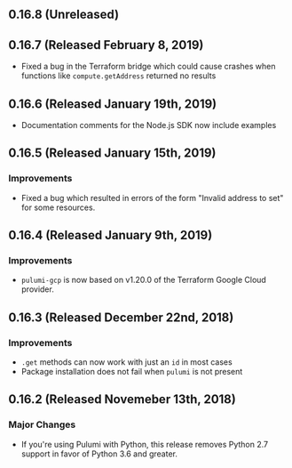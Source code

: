 ## 0.16.8 (Unreleased)

## 0.16.7 (Released February 8, 2019)

- Fixed a bug in the Terraform bridge which could cause crashes when functions like `compute.getAddress` returned no
  results

## 0.16.6 (Released January 19th, 2019)

- Documentation comments for the Node.js SDK now include examples

## 0.16.5 (Released January 15th, 2019)

### Improvements

- Fixed a bug which resulted in errors of the form "Invalid address to set" for some resources.

## 0.16.4 (Released January 9th, 2019)

### Improvements

- `pulumi-gcp` is now based on v1.20.0 of the Terraform Google Cloud provider.

## 0.16.3 (Released December 22nd, 2018)

### Improvements

- `.get` methods can now work with just an `id` in most cases
- Package installation does not fail when `pulumi` is not present

## 0.16.2 (Released Novemeber 13th, 2018)

### Major Changes

- If you're using Pulumi with Python, this release removes Python 2.7 support in favor of Python 3.6 and greater.

